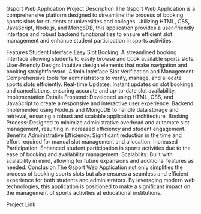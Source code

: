 
Gsport Web Application
Project Description
The Gsport Web Application is a comprehensive platform designed to streamline the process of booking sports slots for students at universities and colleges. Utilizing HTML, CSS, JavaScript, Node.js, and MongoDB, this application provides a user-friendly interface and robust backend functionalities to ensure efficient slot management and enhance student participation in sports activities.

Features
Student Interface
Easy Slot Booking: A streamlined booking interface allowing students to easily browse and book available sports slots.
User-Friendly Design: Intuitive design elements that make navigation and booking straightforward.
Admin Interface
Slot Verification and Management: Comprehensive tools for administrators to verify, manage, and allocate sports slots efficiently.
Real-time Updates: Instant updates on slot bookings and cancellations, ensuring accurate and up-to-date slot availability.
Implementation Details
Frontend: Developed using HTML, CSS, and JavaScript to create a responsive and interactive user experience.
Backend: Implemented using Node.js and MongoDB to handle data storage and retrieval, ensuring a robust and scalable application architecture.
Booking Process: Designed to minimize administrative overhead and automate slot management, resulting in increased efficiency and student engagement.
Benefits
Administrative Efficiency: Significant reduction in the time and effort required for manual slot management and allocation.
Increased Participation: Enhanced student participation in sports activities due to the ease of booking and availability management.
Scalability: Built with scalability in mind, allowing for future expansions and additional features as needed.
Conclusion
The Gsport Web Application not only simplifies the process of booking sports slots but also ensures a seamless and efficient experience for both students and administrators. By leveraging modern web technologies, this application is positioned to make a significant impact on the management of sports activities at educational institutions.

Project Link
